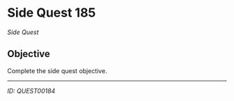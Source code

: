 # Side Quest 185

*Side Quest*

## Objective
Complete the side quest objective.

---
*ID: QUEST00184*